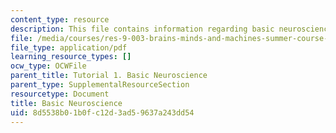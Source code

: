 ```yaml
---
content_type: resource
description: This file contains information regarding basic neuroscience.
file: /media/courses/res-9-003-brains-minds-and-machines-summer-course-summer-2015/8d5538b01b0fc12d3ad59637a243dd54_MITRES_9_003SUM15_tut1.pdf
file_type: application/pdf
learning_resource_types: []
ocw_type: OCWFile
parent_title: Tutorial 1. Basic Neuroscience
parent_type: SupplementalResourceSection
resourcetype: Document
title: Basic Neuroscience
uid: 8d5538b0-1b0f-c12d-3ad5-9637a243dd54
---
```

